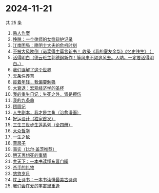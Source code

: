 # 2024-11-21

共 25 条

<!-- BEGIN WEREAD -->
<!-- 最后更新时间 2024-11-21 23:01:07 +0800 -->
1. [熟人作案](https://weread.qq.com/web/bookDetail/79532670813ab94f1g0117c1)
1. [挣脱：一个律师的女性辩护记录](https://weread.qq.com/web/bookDetail/7a532e50813ab7fedg010cfc)
1. [江南困局：晚明⼠⼤夫的危机时刻](https://weread.qq.com/web/bookDetail/f7632f50813ab9598g01376d)
1. [不被大风吹倒（诺奖得主莫言新书！ 收录《我的室友余华》《忆史铁生》 ）](https://weread.qq.com/web/bookDetail/2c032e80813ab95aag019524)
1. [活得明白（德云班主郭德纲新作！等风来不如追风去。人呐，一定要活得明白。）](https://weread.qq.com/web/bookDetail/e5132920813ab95f6g01779f)
1. [我们误解了这个世界](https://weread.qq.com/web/bookDetail/40f32200813ab702dg017fef)
1. [无条件养育](https://weread.qq.com/web/bookDetail/27b327b05e44c227b752c9d)
1. [趁着年轻，我偏要勉强](https://weread.qq.com/web/bookDetail/03632890729fc921036eaf1)
1. [大衰退：宏观经济学的圣杯](https://weread.qq.com/web/bookDetail/f9132cf0813ab9597g014eb1)
1. [我的重生日记：生死之外，皆是擦伤](https://weread.qq.com/web/bookDetail/d7432640813ab9560g013cc5)
1. [我的九条命](https://weread.qq.com/web/bookDetail/33c32eb0813ab702dg01853a)
1. [团圆记](https://weread.qq.com/web/bookDetail/b64323c0813ab9595g0181f0)
1. [人生剧本，我才是主角（治愈漫画）](https://weread.qq.com/web/bookDetail/1a132750813ab9560g016b47)
1. [好运设计（独家首发）](https://weread.qq.com/web/bookDetail/6ef32e40813ab8e9bg014638)
1. [三生三世步生莲系列（全四册）](https://weread.qq.com/web/bookDetail/d5132800813ab93c3g016a96)
1. [大众哲学](https://weread.qq.com/web/bookDetail/dd832050719146b9dd811ff)
1. [一生之敌](https://weread.qq.com/web/bookDetail/96232f70813ab9596g010e94)
1. [草房子](https://weread.qq.com/web/bookDetail/e9a32d80813ab8540g012d73)
1. [事实（比尔·盖茨推荐）](https://weread.qq.com/web/bookDetail/14b3246071831d1514b1198)
1. [明天再想死的事情](https://weread.qq.com/web/bookDetail/9bb32a40813ab73a5g016f56)
1. [共天下：一本书读懂东晋门阀](https://weread.qq.com/web/bookDetail/cdf32470813ab9597g018c58)
1. [杀手的礼物](https://weread.qq.com/web/bookDetail/5c632a80813ab9560g0178e0)
1. [悠悠岁月](https://weread.qq.com/web/bookDetail/ca0329a0813ab95b0g012500)
1. [枕上诗书：一本书读懂最美古诗词](https://weread.qq.com/web/bookDetail/b6132de0813ab6e44g0146c2)
1. [我们会在爱的宇宙里重逢](https://weread.qq.com/web/bookDetail/e2e32880813ab9509g0170ee)
<!-- END WEREAD -->